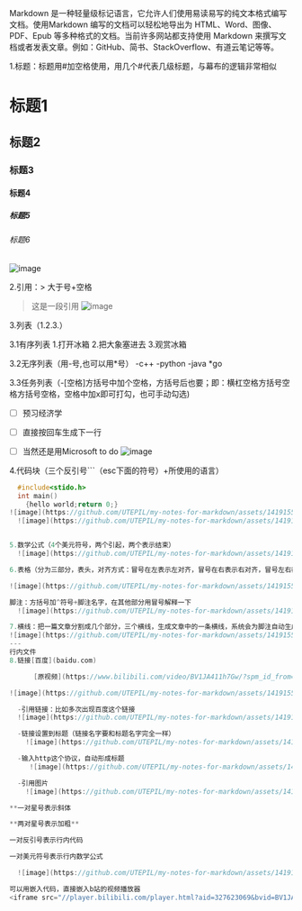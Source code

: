 Markdown 是一种轻量级标记语言，它允许人们使用易读易写的纯文本格式编写文档。使用Markdown 编写的文档可以轻松地导出为 HTML、Word、图像、PDF、Epub 等多种格式的文档。当前许多网站都支持使用 Markdown 来撰写文档或者发表文章。例如：GitHub、简书、StackOverflow、有道云笔记等等。


1.标题：标题用#加空格使用，用几个#代表几级标题，与幕布的逻辑非常相似
# 标题1
## 标题2
### 标题3
#### 标题4
##### 标题5
###### 标题6
![image](https://github.com/UTEPIL/my-notes-for-markdown/assets/141915574/3e26a8b0-d175-44a6-8d8b-b331124219c8)


2.引用：> 大于号+空格
> 这是一段引用
> ![image](https://github.com/UTEPIL/my-notes-for-markdown/assets/141915574/42e6e0a7-8383-4b11-9c1b-91f95981caec)


3.列表（1.2.3.）

3.1有序列表
  1.打开冰箱
  2.把大象塞进去
  3.观赏冰箱
  
3.2无序列表（用-号,也可以用*号）
  -c++
  -python
  -java
  *go
  
3.3任务列表（-[空格]方括号中加个空格，方括号后也要；即：横杠空格方括号空格方括号空格，空格中加x即可打勾，也可手动勾选)
  - [ ] 预习经济学
  - [ ] 直接按回车生成下一行
  - [ ] 当然还是用Microsoft to do
  ![image](https://github.com/UTEPIL/my-notes-for-markdown/assets/141915574/250d3003-04fe-4af8-9543-d242aa01d741)



4.代码块（三个反引号```（esc下面的符号）+所使用的语言）
```c
  #include<stido.h>
  int main()
    {hello world;return 0;}
![image](https://github.com/UTEPIL/my-notes-for-markdown/assets/141915574/923ed331-7650-41ba-a8b5-cd602130eb70)
  ![image](https://github.com/UTEPIL/my-notes-for-markdown/assets/141915574/ffe865dc-d83e-448b-abd3-2ee76eef83d4)


5.数学公式（4个美元符号，两个引起，两个表示结束）
  ![image](https://github.com/UTEPIL/my-notes-for-markdown/assets/141915574/c391185a-8d12-4abc-8a7c-48a393ace717)

6.表格（分为三部分，表头，对齐方式：冒号在左表示左对齐，冒号在右表示右对齐，冒号左右都有表示中间对齐，脚注）

![image](https://github.com/UTEPIL/my-notes-for-markdown/assets/141915574/161def98-a0c2-400f-9971-ffd6c13af667)

脚注：方括号加^符号+脚注名字，在其他部分用冒号解释一下
  ![image](https://github.com/UTEPIL/my-notes-for-markdown/assets/141915574/42628979-7880-4f90-ad6f-b4723db28a82)

7.横线：把一篇文章分割成几个部分，三个横线，生成文章中的一条横线，系统会为脚注自动生成一条横线
![image](https://github.com/UTEPIL/my-notes-for-markdown/assets/141915574/6ca8057c-058a-4681-8d5d-bf1139fd76c9)
---
行内文件
8.链接[百度](baidu.com)

      [原视频](https://www.bilibili.com/video/BV1JA411h7Gw/?spm_id_from=333.1007.top_right_bar_window_history.content.click&vd_source=0d835d1efd219b432519284d85a81850)

![image](https://github.com/UTEPIL/my-notes-for-markdown/assets/141915574/2f1a6a48-52aa-4b84-9b98-12ffd9867b1b)

  -引用链接：比如多次出现百度这个链接
  ![image](https://github.com/UTEPIL/my-notes-for-markdown/assets/141915574/b6118b66-aa9d-4ba7-9395-02fa023e27f9)

  -链接设置到标题（链接名字要和标题名字完全一样）
    ![image](https://github.com/UTEPIL/my-notes-for-markdown/assets/141915574/fa47d35b-09a5-4d4c-b653-72e14f45a301)

  -输入http这个协议，自动形成标题
     ![image](https://github.com/UTEPIL/my-notes-for-markdown/assets/141915574/060bb0f8-cab1-4211-92a6-1209e271d35e)

  -引用图片
    ![image](https://github.com/UTEPIL/my-notes-for-markdown/assets/141915574/7679c4ce-a91f-406a-b087-bc5561aaf9cf)

**一对星号表示斜体

**两对星号表示加粗**

一对反引号表示行内代码

一对美元符号表示行内数学公式

  ![image](https://github.com/UTEPIL/my-notes-for-markdown/assets/141915574/07cb5766-fd81-4fea-82ad-c69cc95d6f16)

可以用嵌入代码，直接嵌入b站的视频播放器
<iframe src="//player.bilibili.com/player.html?aid=327623069&bvid=BV1JA411h7Gw&cid=171385214&p=1" scrolling="no" border="0" frameborder="no" framespacing="0" allowfullscreen="true"> </iframe>

      
  
